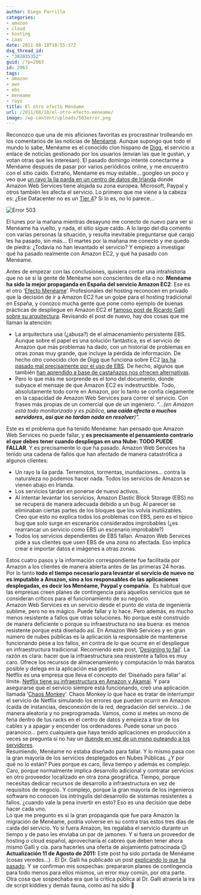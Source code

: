 ```yaml
---
author: Diego Parrilla
categories:
- amazon
- cloud
- hosting
- iaas
date: 2011-08-10T10:55:37Z
dsq_thread_id:
- "382035352"
guid: /?p=2063
id: 2063
tags:
- amazon
- aws
- ebs
- meneame
- rayo
title: El otro efecto Menéame
url: /2011/08/10/el-otro-efecto-meneame/
image: /wp-content/uploads/503error.png
---
```

Reconozco que una de mis aficiones favoritas es procrastinar trolleando en los comentarios de las noticias de [Menéame](http://www.meneame.net). Aunque supongo que todo el mundo lo sabe, Menéame es el conocido clon hispano de [Digg](http://www.digg.com), el servicio a enlace de noticias gestionado por los usuarios (envían las que le gustan, y votan otras que les interesan). El pasado domingo intenté conectarme a Menéame después de pasar por varios periódicos online, y me encuentro con el sitio caído. Extraño, Menéame es muy estable&#8230; googleo un poco y veo que [un rayo la lía parda en un centro de datos de Irlanda](http://www.facilware.com/un-rayo-la-lia-parda-en-varios-servicios-y-portales-online.html) donde Amazon Web Services tiene alojada su zona europea. Microsoft, Paypal y otros también les afecta el servicio. Lo primero que me viene a la cabeza es: ¿Ese Datacenter no es un [Tier 4](/2010/10/11/que-son-los-tiers-en-un-centro-de-datos-el-ansi-tia-942/)? Si lo es, no lo parece&#8230;

![Error  503](/wp-content/uploads/503error.png)

El lunes por la mañana mientras desayuno me conecto de nuevo para ver si Menéame ha vuelto, y nada, el sitio sigue caído. A lo largo del día comento con varias personas la situación, y resulta inevitable preguntarse qué carajo les ha pasado, sin más&#8230; El martes por la mañana me conecto y me quedo de piedra: ¿Todavía no han levantado el servicio? Y empiezo a investigar qué ha pasado realmente con Amazon EC2, y qué ha pasado con Menéame.

Antes de empezar con las conclusiones, quisiera contar una intrahistoria que no se si la gente de Menéame son conscientes de ella o no: **Menéame ha sido la mejor propaganda en España del servicio Amazon EC2**. Ese es el otro &#8216;[Efecto Menéame](http://en.wikipedia.org/wiki/Slashdot_effect)&#8216;. Profesionales del hosting reconocen en privado que la decisión de ir a Amazon EC2 fue un golpe para el hosting tradicional en España, y conozco mucha gente que pone como ejemplo de buenas prácticas de despliegue en Amazon EC2 el [famoso post de Ricardo Galli sobre su arquitectura](http://gallir.wordpress.com/2009/12/30/como-montamos-meneame-en-amazon-ec2/). Revisando el post de nuevo, hay dos cosas que me llaman la atención:

  * La arquitectura usa (¿abusa?) de el almacenamiento persistente EBS. Aunque sobre el papel es una solución fantástica, es el servicio de Amazon que más problemas ha dado, con un historial de problemas en otras zonas muy grande, que incluye la pérdida de información. De hecho otro conocido clon de Digg que funciona sobre EC2 [las ha pasado mal precisamente por el uso de EBS](http://blog.reddit.com/2011/03/why-reddit-was-down-for-6-of-last-24.html). De hecho, algunos que también [han aprendido a base de castañazos nos ofrecen alternativas](http://agilesysadmin.net/ec2-outage-lessons).
  * Pero lo que más me sorprende es el tono del documento, donde subyace el mensaje de que Amazon EC2 es indestructible. Todo, absolutamente todo corre en Amazon, por lo tanto se confía ciegamente en la capacidad de Amazon Web Services para correr el servicio. Con frases más propias de un comercial que de un ingeniero: _&#8220;&#8230;(en Amazon está todo monitorizado y es público, **una caída afecta a muchos servidores, así que no tardan nada en resolver**)&#8221;._

<div>
  Este es el problema que ha tenido Menéame: han pensado que Amazon Web Services no puede fallar, y <strong>es precisamente el pensamiento contrario el que debes tener cuando despliegas en una Nube: TODO PUEDE FALLAR</strong>. Y es precisamente lo que ha pasado. Amazon Web Services ha tenido una cadena de fallos que han afectado de manera catastrófica a algunos clientes:
</div>

<div>
  <ul>
    <li>
      Un rayo la lía parda. Terremotos, tormentas, inundaciones&#8230; contra la naturaleza no podemos hacer nada. Todos los servicios de Amazon se vienen abajo en Irlanda.
    </li>
    <li>
      Los servicios tardan en ponerse de nuevo activos.
    </li>
    <li>
      Al intentar levantar los servicios, Amazon Elastic Block Storage (EBS) no se recupera de manera adecuada debido a un bug. Al parecer se eliminaban ciertas partes de los bloques que los volvía inutilizables. Creo que esto no explica todos los problemas con EBS, pero es el típico bug que solo surge en escenarios considerados improbables (¿es rearrancar un servicio como EBS un escenario improbable?)
    </li>
    <li>
      Todos los servicios dependientes de EBS fallan. Amazon Web Services pide a sus clientes que usen EBS de una zona no afectada. Eso implica crear e importar datos e imágenes a otras zonas.
    </li>
  </ul>
  
  <div>
    Estos cuatro pasos y la información correspondiente fue facilitada por Amazon a los clientes de manera abierta antes de las primeras 24 horas. Por lo tanto <strong>todo el tiempo necesario para levantar el servicio de nuevo no es imputable a Amazon, sino a los responsables de las aplicaciones desplegadas, es decir los Menéame, Paypal y compañía</strong>.  Es habitual que las empresas creen planes de contingencia para aquellos servicios que se consideran críticos para el funcionamiento de su negocio.
  </div>
  
  <div>
    Amazon Web Services es un servicio desde el punto de vista de ingeniería sublime, pero no es mágico. Puede fallar y lo hace. Pero además, es mucho menos resistente a fallos que otras soluciones. No porque esté construido de manera deficiente o porque su infraestructura no sea buena: es menos resistente porque está diseñado así. En Amazon Web Services y en gran número de nubes públicas es la aplicación la responsable de mantenerse funcionando pese a los fallos, en contra de lo que ocurre en el despliegue en infraestructura tradicional. Recomiendo este post, &#8216;<a href="http://blogs.gartner.com/lydia_leong/2010/12/03/designing-to-fail/">Designing to fail</a>&#8216;. La razón es clara: hacer que la infraestructura sea resistente a fallos es muy caro. Ofrece los recursos de almacenamiento y computación lo más baratos posible y delega en la aplicación esa gestión.
  </div>
  
  <div>
    Netflix es una empresa que lleva el concepto del &#8216;Diseñado para fallar&#8217; al límite. <a href="/2010/10/28/el-caso-de-exito-de-netflix-como-una-gran-corporacion-migra-a-la-nube-publica/">Netflix tiene su infraestructura en Amazon y Akamai</a>. Y para asegurarse que el servicio siempre está funcionando, creó una aplicación llamada &#8216;<a href="http://techblog.netflix.com/2010/12/5-lessons-weve-learned-using-aws.html">Chaos Monkey</a>&#8216;. Chaos Monkey lo que hace es tratar de interrumpir el servicio de Netflix simulando los errores que pueden ocurrir en Amazon (caída de instancias, desconexión de la red, degradación del servicio&#8230;) de manera aleatoria y no preprogramada. Vamos, como si metes un mono de feria dentro de tus racks en el centro de datos y empieza a tirar de los cables y a apagar y encender los ordenadores. Puede sonar un poco paranoico&#8230; pero cualquiera que haya tenido aplicaciones en producción a veces se pregunta si no hay un <a href="http://www.codinghorror.com/blog/2011/04/working-with-the-chaos-monkey.html">duende en vez de un mono puteando a los servidores</a>.
  </div>
  
  <div>
    Resumiendo, Menéame no estaba diseñado para fallar. Y lo mismo pasa con la gran mayoría de los servicios desplegados en Nubes Públicas. ¿Y por qué no lo están? Pues porque es caro, lleva tiempo y además es complejo. Caro, porque normalmente implica desarrollo adicional y contratar servicios en otro proveedor localizado en otra zona geográfica. Tiempo, porque necesitas dedicar recursos de desarrollo a infraestructura en vez de requisitos de negocio. Y complejo, porque la gran mayoría de los ingenieros software no conocen los intríngulis del desarrollo de sistemas resistentes a fallos. ¿cuando vale la pena invertir en esto? Eso es una decisión que debe hacer cada uno.
  </div>
  
  <div>
    Lo que me pregunto es si la gran propaganda que fue para Amazon la migración de Menéame, podría volverse en su contra tras estos tres días de caída del servicio. Yo si fuera Amazon, les regalaba el servicio durante un tiempo y de paso les enviaba un par de jamones. Y si fuera un proveedor de hosting o cloud español, aprovecharía el cabreo que deben tener ahora mismo Galli y cía. para hacerles una oferta de alojamiento patrocinada 😉
  </div>
</div>

<div>
  <strong>Actualización 11 de Agosto de 2011:</strong> Este post ha sido portada de Menéame (cosas veredes&#8230;) . El Dr. Galli ha publicado un post <a href="http://gallir.wordpress.com/2011/08/10/la-crisis-con-amazon-aws/">explicando lo que ha pasado</a>. Y se confirman mis sospechas: prepararon planes de contingencia para todo menos para ellos mismos, un error muy común, por otra parte. Otra cosa que sospechaba era que la crítica pública al Dr. Galli atraería la ira de script kiddies y demás fauna, como así ha sido 🙁
</div>
